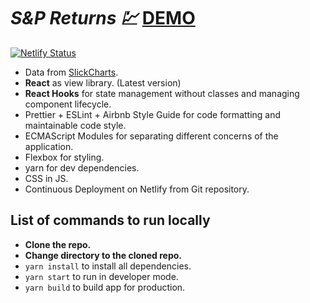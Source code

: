 
# *S&P Returns 💹* [DEMO](https://sandpreturns.netlify.app/)
[![Netlify Status](https://api.netlify.com/api/v1/badges/3dcb0b8a-5f93-4814-884b-046081a138ad/deploy-status)](https://app.netlify.com/sites/stocktwitter/deploys)
 - Data from [SlickCharts](https://www.slickcharts.com/sp500/returns).
 - **React** as view library. (Latest version)
 - **React Hooks** for state management without classes and managing component lifecycle.
 - Prettier + ESLint + Airbnb Style Guide for code formatting and maintainable code style.
 - ECMAScript Modules for separating different concerns of the application.
 - Flexbox for styling.
 - yarn for dev dependencies.
 - CSS in JS.
 - Continuous Deployment on Netlify from Git repository.

## List of commands to run locally

 - **Clone the repo.**
 -  **Change directory to the cloned repo.**
 -  `yarn install` to install all dependencies.
 -  `yarn start` to run in developer mode.
 -  `yarn build` to build app for production.
